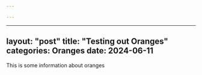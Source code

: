 ```yaml
---

---
```

---
layout: "post"
title: "Testing out Oranges"
categories: Oranges
date: 2024-06-11
---


This is some information about oranges